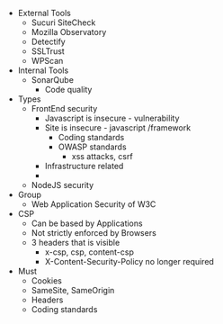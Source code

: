 - External Tools
	- Sucuri SiteCheck
	- Mozilla Observatory
	- Detectify
	- SSLTrust
	- WPScan
- Internal Tools
	- SonarQube
		- Code quality
- Types
	- FrontEnd security
		- Javascript is insecure - vulnerability
		- Site is insecure - javascript /framework
			- Coding standards
			- OWASP standards
				- xss attacks, csrf
		- Infrastructure related
		- 
	- NodeJS security
- Group
	- Web Application Security of W3C
- CSP
	- Can be based by Applications
	- Not strictly enforced by Browsers
	- 3 headers that is visible
		- x-csp, csp, content-csp
		- X-Content-Security-Policy no longer required
- Must
	- Cookies
	- SameSite, SameOrigin
	- Headers
	- Coding standards